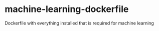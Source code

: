 # machine-learning-dockerfile
Dockerfile with everything installed that is required for machine learning
